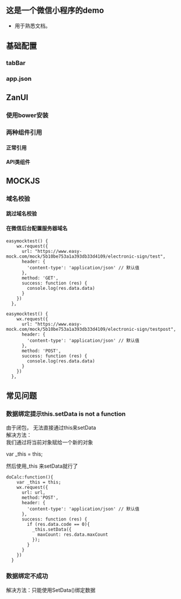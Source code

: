 ## 这是一个微信小程序的demo
- 用于熟悉文档。

## 基础配置
### tabBar
### app.json
## ZanUI
### 使用bower安装
### 两种组件引用
#### 正常引用
#### API类组件
## MOCKJS
### 域名校验
#### 跳过域名校验
#### 在微信后台配置服务器域名
```
easymocktest() {
    wx.request({
      url: "https://www.easy-mock.com/mock/5b10be753a1a393db33d4109/electronic-sign/test",
      header: {
        'content-type': 'application/json' // 默认值
      },
      method: 'GET',
      success: function (res) {
        console.log(res.data.data)
      }
    })
  },
```
```
easymocktest() {
    wx.request({
      url: "https://www.easy-mock.com/mock/5b10be753a1a393db33d4109/electronic-sign/testpost",
      header: {
        'content-type': 'application/json' // 默认值
      },
      method: 'POST',
      success: function (res) {
        console.log(res.data.data)
      }
    })
  },
```

## 常见问题
### 数据绑定提示this.setData is not a function
由于闭包， 无法直接通过this来setData  
解决方法：  
我们通过将当前对象赋给一个新的对象  

var _this = this;  

然后使用_this 来setData就行了  
```
doCalc:function(){
    var _this = this;
    wx.request({
      url: url,
      method:'POST',
      header: {
        'content-type': 'application/json' // 默认值
      },
      success: function (res) {
        if (res.data.code == 0){
          _this.setData({
            maxCount: res.data.maxCount
          });
        }
      }
    })
  }
```

### 数据绑定不成功
解决方法：只能使用SetData()绑定数据